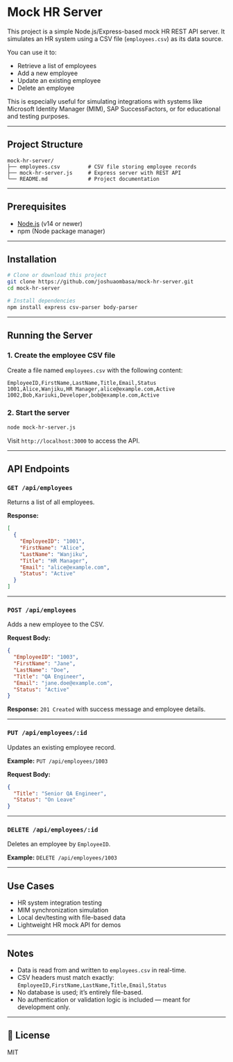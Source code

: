 # Mock HR Server

This project is a simple Node.js/Express-based mock HR REST API server. It simulates an HR system using a CSV file (`employees.csv`) as its data source.

You can use it to:

* Retrieve a list of employees
* Add a new employee
* Update an existing employee
* Delete an employee

This is especially useful for simulating integrations with systems like Microsoft Identity Manager (MIM), SAP SuccessFactors, or for educational and testing purposes.

---

## Project Structure

```
mock-hr-server/
├── employees.csv         # CSV file storing employee records
├── mock-hr-server.js     # Express server with REST API
└── README.md             # Project documentation
```

---

##  Prerequisites

* [Node.js](https://nodejs.org/) (v14 or newer)
* npm (Node package manager)

---

##  Installation

```bash
# Clone or download this project
git clone https://github.com/joshuaombasa/mock-hr-server.git
cd mock-hr-server

# Install dependencies
npm install express csv-parser body-parser
```

---

##  Running the Server

### 1. Create the employee CSV file

Create a file named `employees.csv` with the following content:

```csv
EmployeeID,FirstName,LastName,Title,Email,Status
1001,Alice,Wanjiku,HR Manager,alice@example.com,Active
1002,Bob,Kariuki,Developer,bob@example.com,Active
```

### 2. Start the server

```bash
node mock-hr-server.js
```

Visit `http://localhost:3000` to access the API.

---

##  API Endpoints

### `GET /api/employees`

Returns a list of all employees.

**Response:**

```json
[
  {
    "EmployeeID": "1001",
    "FirstName": "Alice",
    "LastName": "Wanjiku",
    "Title": "HR Manager",
    "Email": "alice@example.com",
    "Status": "Active"
  }
]
```

---

### `POST /api/employees`

Adds a new employee to the CSV.

**Request Body:**

```json
{
  "EmployeeID": "1003",
  "FirstName": "Jane",
  "LastName": "Doe",
  "Title": "QA Engineer",
  "Email": "jane.doe@example.com",
  "Status": "Active"
}
```

**Response:**
`201 Created` with success message and employee details.

---

### `PUT /api/employees/:id`

Updates an existing employee record.

**Example:**
`PUT /api/employees/1003`

**Request Body:**

```json
{
  "Title": "Senior QA Engineer",
  "Status": "On Leave"
}
```

---

### `DELETE /api/employees/:id`

Deletes an employee by `EmployeeID`.

**Example:**
`DELETE /api/employees/1003`

---

##  Use Cases

* HR system integration testing
* MIM synchronization simulation
* Local dev/testing with file-based data
* Lightweight HR mock API for demos

---

##  Notes

* Data is read from and written to `employees.csv` in real-time.
* CSV headers must match exactly: `EmployeeID,FirstName,LastName,Title,Email,Status`
* No database is used; it’s entirely file-based.
* No authentication or validation logic is included — meant for development only.

---

## 📃 License

MIT
